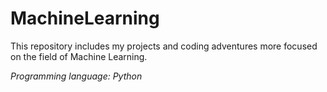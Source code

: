 # MachineLearning

This repository includes my projects and coding adventures more focused on the field of Machine Learning.

_Programming language: Python_
